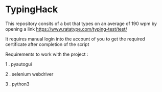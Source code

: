 # TypingHack


This repository consits of a bot that types on an average of 190 wpm by opening a link https://www.ratatype.com/typing-test/test/


It requires manual login into the account of you to get the required certificate after completion of the script


Requirements to work with the project :

1 . pyautogui

2 . selenium webdriver

3 . python3
